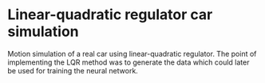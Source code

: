 # Linear-quadratic regulator car simulation
Motion simulation of a real car using linear-quadratic regulator. The point of implementing the LQR method was to generate the data which could later be used for training the neural network.
